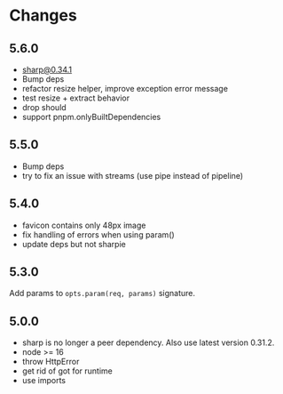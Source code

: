 # Changes

## 5.6.0

- sharp@0.34.1
- Bump deps
- refactor resize helper, improve exception error message
- test resize + extract behavior
- drop should
- support pnpm.onlyBuiltDependencies

## 5.5.0

- Bump deps
- try to fix an issue with streams (use pipe instead of pipeline)

## 5.4.0

- favicon contains only 48px image
- fix handling of errors when using param()
- update deps but not sharpie

## 5.3.0

Add params to `opts.param(req, params)` signature.

## 5.0.0

- sharp is no longer a peer dependency. Also use latest version 0.31.2.
- node >= 16
- throw HttpError
- get rid of got for runtime
- use imports

